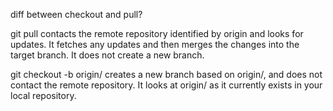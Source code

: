 diff between checkout and pull?

git pull contacts the remote repository identified by origin and looks for updates. It fetches any updates and then merges the changes into the target branch. It does not create a new branch.

git checkout -b <branch> origin/<branch> creates a new branch based on origin/<branch>, and does not contact the remote repository. It looks at origin/<branch> as it currently exists in your local repository.